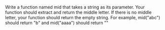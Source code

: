 Write a function named mid that takes a string as its parameter. Your function should extract and return the middle letter. If there is no middle letter, your function should return the empty string.
For example, mid("abc") should return "b" and mid("aaaa") should return ""
